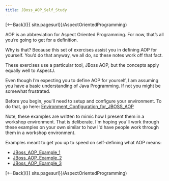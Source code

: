 ```yaml
---
title: JBoss_AOP_Self_Study
---
```

[<--Back]({{ site.pagesurl}}/AspectOrientedProgramming)

AOP is an abbreviation for Aspect Oriented Programming. For now, that’s all you’re going to get for a definition.

Why is that? Because this set of exercises assist you in defining AOP for yourself. You’d do that anyway, we all do, so these notes work off that fact. 

These exercises use a particular tool, JBoss AOP, but the concepts apply equally well to AspectJ.

Even though I’m expecting you to define AOP for yourself, I am assuming you have a basic understanding of Java Programming. If not you might be somewhat frustrated.

Before you begin, you'll need to setup and configure your environment. To do that, go here: [Environment_Configuration_for_JBOSS_AOP]({{site.pagesurl}}/Environment_Configuration_for_JBOSS_AOP)

Note, these examples are written to mimic how I present them in a workshop environment. That is deliberate. I'm hoping you'll work through these examples on your own similar to how I'd have people work through them in a workshop environment.

Examples meant to get you up to speed on self-defining what AOP means:
* [JBoss_AOP_Example_1]({{site.pagesurl}}/JBoss_AOP_Example_1)
* [JBoss_AOP_Example_2]({{site.pagesurl}}/JBoss_AOP_Example_2)
* [JBoss_AOP_Example_3]({{site.pagesurl}}/JBoss_AOP_Example_3)

[<--Back]({{ site.pagesurl}}/AspectOrientedProgramming)
